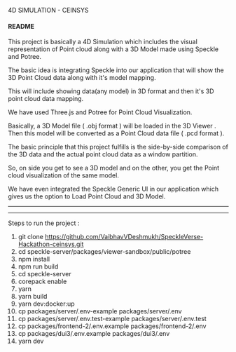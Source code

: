 
4D SIMULATION - CEINSYS

#### README #####
 

This project is basically a 4D Simulation which includes the visual representation of Point cloud along with a 3D Model made using Speckle and Potree.

The basic idea is integrating Speckle into our application that will show the 3D Point Cloud data along with it's model mapping.

This will include showing data(any model) in 3D format and then it's 3D point cloud data mapping.

We have used Three.js and Potree for Point Cloud Visualization.

Basically, a 3D Model file ( .obj format ) will be loaded in the 3D Viewer . Then this model will be converted as a Point Cloud data file ( .pcd format ).

The basic principle that this project fulfills is the side-by-side comparison of the 3D data and the actual point cloud data as a window partition.

So, on side you get to see a 3D model and on the other, you get the Point cloud visualization of the same model.

We have even integrated the Speckle Generic UI in our application which gives us the option to Load Point Cloud and 3D Model.


-------------------------------------------------------------------------------------------------------------------------------------------------------------
-------------------------------------------------------------------------------------------------------------------------------------------------------------

Steps to run the project : 

1. git clone https://github.com/VaibhavVDeshmukh/SpeckleVerse-Hackathon-ceinsys.git
2. cd speckle-server/packages/viewer-sandbox/public/potree
3. npm install
4. npm run build
5. cd speckle-server
7. corepack enable
8. yarn
9. yarn build
10. yarn dev:docker:up
11. cp packages/server/.env-example packages/server/.env
12. cp packages/server/.env.test-example packages/server/.env.test
13. cp packages/frontend-2/.env.example packages/frontend-2/.env
14. cp packages/dui3/.env.example packages/dui3/.env
15. yarn dev



